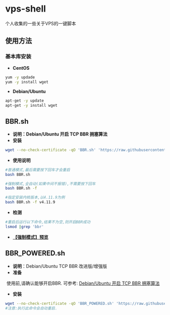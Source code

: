 # vps-shell
个人收集的一些关于VPS的一键脚本

## 使用方法

### 基本库安装

* **CentOS**
```bash
yum -y updade
yum -y install wget
```

* **Debian/Ubuntu**
```bash
apt-get -y update
apt-get -y install wget
```

## BBR.sh

* **说明：Debian/Ubuntu 开启 TCP BBR 拥塞算法**
* **安装**
```bash
wget --no-check-certificate -qO 'BBR.sh' 'https://raw.githubusercontent.com/Himly/vps-shell/master/BBR.sh' && chmod a+x BBR.sh
```

* **使用说明**
```bash
#普通模式,最后需要按下回车才会重启
bash BBR.sh

#强制模式,全自动(如果中间不报错),不需要按下回车
bash BBR.sh -f

#指定安装内核版本,以4.11.9为例
bash BBR.sh -f v4.11.9
```

* **检测**
```bash
#重启后运行以下命令,结果不为空,则开启BBR成功
lsmod |grep 'bbr'
```

* [**【强制模式】预览**](https://ws1.sinaimg.cn/large/005YWgzely1fiib21ccgsj30hu05aglo.jpg)

## BBR_POWERED.sh

* **说明**：Debian/Ubuntu TCP BBR 改进版/增强版
* **准备**

  使用前,请确认能够开启BBR.
  可参考: [Debian/Ubuntu 开启 TCP BBR 拥塞算法](https://github.com/Himly/vps-shell/blob/master/README.md#bbrsh)
* **安装**
```bash
wget --no-check-certificate -qO 'BBR_POWERED.sh' 'https://raw.githubusercontent.com/Himly/vps-shell/master/BBR_POWERED.sh' && chmod a+x BBR_POWERED.sh && bash BBR_POWERED.sh
#注意:执行此命令会自动重启.
```
